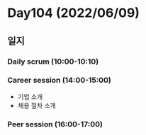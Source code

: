 # Day104 (2022/06/09)

## 일지

### Daily scrum (10:00-10:10)

### Career session (14:00-15:00)

  * 기업 소개
  * 채용 절차 소개

### Peer session (16:00-17:00)
